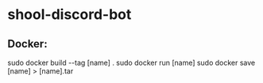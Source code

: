 # shool-discord-bot

## Docker:

sudo docker build --tag [name] .
sudo docker run [name]
sudo docker save [name] > [name].tar